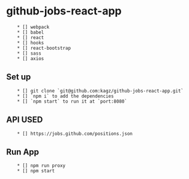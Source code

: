 # github-jobs-react-app
		* [] webpack
		* [] babel
		* [] react
		* [] hooks
		* [] react-bootstrap
		* [] sass
		* [] axios

## Set up
		* [] git clone `git@github.com:kagz/github-jobs-react-app.git`
		* [] `npm i` to add the dependencies
		* [] `npm start` to run it at `port:8080`
 

 ## API USED
		* [] https://jobs.github.com/positions.json

## Run App
		* [] npm run proxy
		* [] npm start
